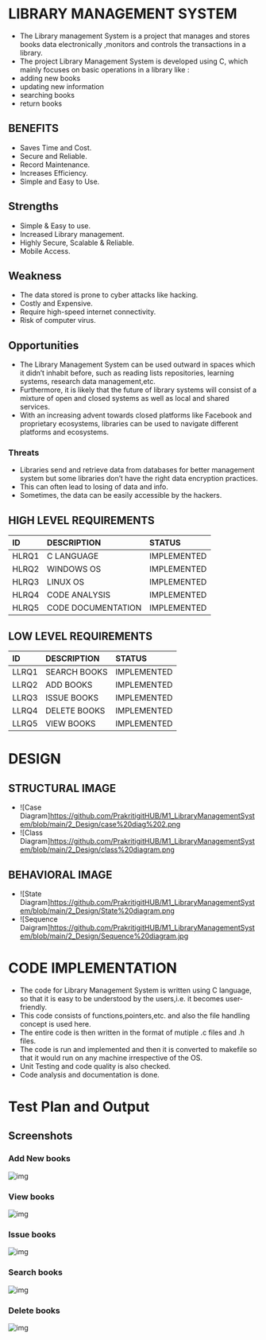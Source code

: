# LIBRARY MANAGEMENT SYSTEM

* The Library management System is a project that manages and stores books data electronically ,monitors and controls the transactions in a library. 
* The project Library Management System is developed using C, which mainly focuses on basic operations in a library like :
* adding new books 
* updating new information 
* searching books 
* return books


## BENEFITS

* Saves Time and Cost.
* Secure and Reliable.
* Record Maintenance.
* Increases Efficiency.
* Simple and Easy to Use.


## Strengths

* Simple & Easy to use.
* Increased Library management.
* Highly Secure, Scalable & Reliable. 
* Mobile Access.

## Weakness

* The data stored is prone to cyber attacks like hacking.
* Costly and Expensive.
* Require high-speed internet connectivity.
* Risk of computer virus.


## Opportunities
* The Library Management System can be used outward in spaces which it didn’t inhabit before, such as reading lists repositories, learning systems, research data management,etc.
* Furthermore, it is likely that the future of library systems will consist of a mixture of open and closed systems as well as local and shared services.
* With an increasing advent towards closed platforms like Facebook and proprietary ecosystems, libraries can be used to navigate different platforms and ecosystems.

### Threats
* Libraries send and retrieve data from databases for better management system but some libraries don’t have the right data encryption practices. 
* This can often lead to losing of data and info.
* Sometimes, the data can be easily accessible by the hackers.



## HIGH LEVEL REQUIREMENTS

|ID|DESCRIPTION|STATUS|
|:--|:----------|:-----|
|HLRQ1|C LANGUAGE|IMPLEMENTED|
|HLRQ2|WINDOWS OS|IMPLEMENTED|
|HLRQ3|LINUX OS|IMPLEMENTED|
|HLRQ4|CODE ANALYSIS|IMPLEMENTED|
|HLRQ5|CODE DOCUMENTATION|IMPLEMENTED|

## LOW LEVEL REQUIREMENTS

|ID|DESCRIPTION|STATUS|
|:--|:----------|:-----|
|LLRQ1|SEARCH BOOKS|IMPLEMENTED|
|LLRQ2|ADD BOOKS|IMPLEMENTED|
|LLRQ3|ISSUE BOOKS|IMPLEMENTED|
|LLRQ4|DELETE BOOKS|IMPLEMENTED|
|LLRQ5|VIEW BOOKS|IMPLEMENTED|


# DESIGN

## STRUCTURAL IMAGE
* ![Case Diagram]https://github.com/PrakritigitHUB/M1_LibraryManagementSystem/blob/main/2_Design/case%20diag%202.png
* ![Class Diagram]https://github.com/PrakritigitHUB/M1_LibraryManagementSystem/blob/main/2_Design/class%20diagram.png


## BEHAVIORAL IMAGE
* ![State Diagram]https://github.com/PrakritigitHUB/M1_LibraryManagementSystem/blob/main/2_Design/State%20diagram.png
* ![Sequence Daigram]https://github.com/PrakritigitHUB/M1_LibraryManagementSystem/blob/main/2_Design/Sequence%20diagram.jpg



# CODE IMPLEMENTATION
* The code for Library Management System is written using C language, so that it is easy to be understood by the users,i.e. it becomes user-friendly.
* This code consists of functions,pointers,etc. and also the file handling concept is used here.
* The entire code is then written in the format of mutiple .c files and .h files.
* The code is run and implemented and then it is converted to makefile so that it would run on any machine irrespective of the OS.
* Unit Testing and code quality is also checked.
* Code analysis and documentation is done.



# Test Plan and Output

## Screenshots

### Add New books
![img](https://github.com/PrakritigitHUB/M1_LibraryManagementSystem/blob/main/6_Images/addbook.png)

### View books
![img](https://github.com/PrakritigitHUB/M1_LibraryManagementSystem/blob/main/6_Images/viewbooks.png)

### Issue books
![img](https://github.com/PrakritigitHUB/M1_LibraryManagementSystem/blob/main/6_Images/issuebook.png)

### Search books
![img](https://github.com/PrakritigitHUB/M1_LibraryManagementSystem/blob/main/6_Images/searchbook.png)

### Delete books
![img](https://github.com/PrakritigitHUB/M1_LibraryManagementSystem/blob/main/6_Images/deletebook.png)

